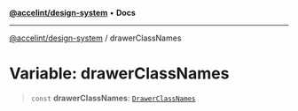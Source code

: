 [**@accelint/design-system**](../README.md) • **Docs**

***

[@accelint/design-system](../README.md) / drawerClassNames

# Variable: drawerClassNames

> `const` **drawerClassNames**: [`DrawerClassNames`](../type-aliases/DrawerClassNames.md)
